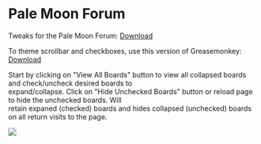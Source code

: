 # Pale Moon Forum
Tweaks for the Pale Moon Forum: <a href="https://raw.githubusercontent.com/srazzano/Pale_Moon_Forum/master/Pale_Moon_Forum.user.js">Download</a>

To theme scrollbar and checkboxes, use this version of Greasemonkey: <a href="https://raw.githubusercontent.com/srazzano/Greasemonkey/master/greasemonkey-PM1.0.2.xpi">Download</a>

Start by clicking on "View All Boards" button to view all collapsed boards and check/uncheck desired boards to<br> expand/collapse. Click on "Hide Unchecked Boards" button or reload page to hide the unchecked boards. Will<br>retain expaned (checked) boards and hides collapsed (unchecked) boards on all return visits to the page.

<img src="https://github.com/srazzano/Images/blob/master/forum2.png"/>
